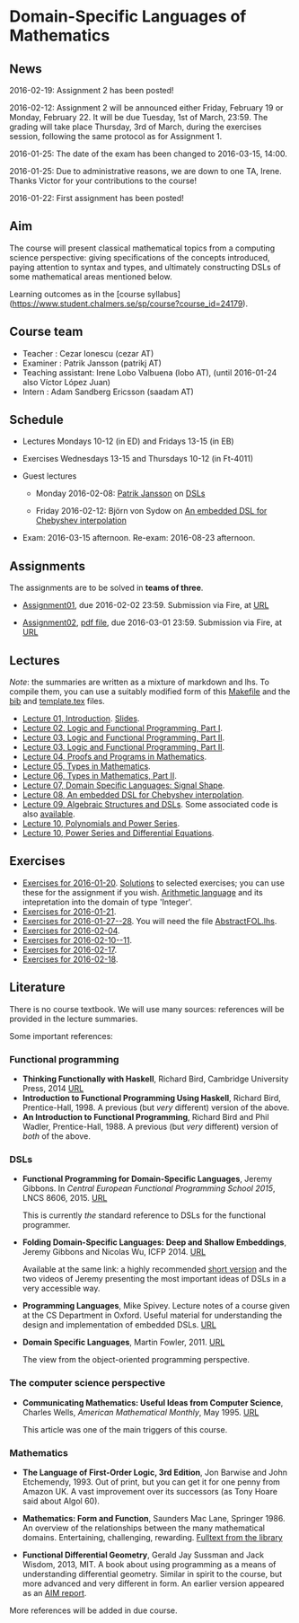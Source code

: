 Domain-Specific Languages of Mathematics
========================================

News
----

2016-02-19: Assignment 2 has been posted!

2016-02-12: Assignment 2 will be announced either Friday,  February 19 or
Monday, February 22.  It will be due Tuesday, 1st of March, 23:59.  The
grading will take place Thursday, 3rd of March, during the exercises
session, following the same protocol as for Assignment 1.

2016-01-25: The date of the exam has been changed to 2016-03-15, 14:00.

2016-01-25: Due to administrative reasons, we are down to one TA,
Irene.  Thanks Victor for your contributions to the course!

2016-01-22: First assignment has been posted!

Aim
---

The course will present classical mathematical topics from a computing
science perspective: giving specifications of the concepts introduced,
paying attention to syntax and types, and ultimately constructing DSLs
of some mathematical areas mentioned below.

Learning outcomes as in the [course syllabus]
(https://www.student.chalmers.se/sp/course?course_id=24179).

Course team
-----------

- Teacher : Cezar Ionescu (cezar AT)
- Examiner : Patrik Jansson (patrikj AT)
- Teaching assistant: Irene Lobo Valbuena (lobo AT), (until 2016-01-24 also Víctor López Juan)
- Intern : Adam Sandberg Ericsson (saadam AT)

Schedule
--------

- Lectures Mondays 10-12 (in ED) and Fridays 13-15 (in EB)

- Exercises Wednesdays 13-15 and Thursdays 10-12 (in Ft-4011)

- Guest lectures

    + Monday 2016-02-08: [Patrik Jansson](https://github.com/patrikja) on [DSLs](Lectures/07/README.md)

    + Friday 2016-02-12: Björn von Sydow on [An embedded DSL for Chebyshev interpolation](Lectures/Lecture08.pdf)

- Exam: 2016-03-15 afternoon.  Re-exam: 2016-08-23 afternoon.

Assignments
-----------

The assignments are to be solved in **teams of three**.

- [Assignment01](Assignments/Assignment01.lhs), due 2016-02-02 23:59.
  Submission via Fire, at [URL](https://xdat09.ce.chalmers.se/2016/lp3/dslm/)

- [Assignment02](Assignments/Assignment02.lhs), [pdf
  file](Assignments/Assignment02.pdf), due 2016-03-01 23:59.
  Submission via Fire, at [URL](https://xdat09.ce.chalmers.se/2016/lp3/dslm/)

Lectures
--------
*Note*: the summaries are written as a mixture of markdown and lhs.
To compile them, you can use a suitably modified form of this
[Makefile](comp/Makefile) and the [bib](comp/ref.bib) and
[template.tex](comp/template.tex) files.

- [Lecture 01, Introduction](Lectures/Lecture01.lhs).  [Slides](Lectures/slides01.pdf).
- [Lecture 02, Logic and Functional Programming, Part I](Lectures/Lecture02.lhs).
- [Lecture 03, Logic and Functional Programming, Part II](Lectures/Lecture03.lhs).
- [Lecture 03, Logic and Functional Programming, Part II](Lectures/Lecture03.lhs).
- [Lecture 04, Proofs and Programs in Mathematics](Lectures/Lecture04.lhs).
- [Lecture 05, Types in Mathematics](Lectures/Lecture05.lhs).
- [Lecture 06, Types in Mathematics, Part II](Lectures/Lecture06.lhs).
- [Lecture 07, Domain Specific Languages: Signal Shape](Lectures/07/README.md).
- [Lecture 08, An embedded DSL for Chebyshev interpolation](Lectures/Lecture08.pdf).
- [Lecture 09, Algebraic Structures and DSLs](Lectures/Lecture09.lhs). Some associated code is also [available](code/).
- [Lecture 10, Polynomials and Power Series](Lectures/Lecture10.lhs).
- [Lecture 10, Power Series and Differential Equations](Lectures/Lecture11.lhs).

Exercises
---------

- [Exercises for 2016-01-20](Exercises/Exercises-2016-01-20.lhs).
  [Solutions](Exercises/FOL.lhs) to selected exercises; you can use
  these for the assignment if you wish.
  [Arithmetic language](Exercises/Arithmetic.lhs) and its intepretation
  into the domain of type 'Integer'.
- [Exercises for 2016-01-21](Exercises/Exercises-2016-01-21.lhs).
- [Exercises for 2016-01-27--28](Exercises/Exercises-2016-01-27--28.lhs). You will need the file [AbstractFOL.lhs](Exercises/AbstractFOL.lhs).
- [Exercises for 2016-02-04](Exercises/Exercises-2016-02-04.lhs).
- [Exercises for 2016-02-10--11](Exercises/Exercises-2016-02-10--11.md).
- [Exercises for 2016-02-17](Exercises/Exercises-2016-02-17.lhs).
- [Exercises for 2016-02-18](Exercises/Exercises-2016-02-18.lhs).

Literature
----------

There is no course textbook.  We will use many sources: references
will be provided in the lecture summaries.

Some important references:

### Functional programming

- **Thinking Functionally with Haskell**, Richard Bird, Cambridge
  University Press, 2014
  [URL](http://www.cs.ox.ac.uk/publications/books/functional/)
- **Introduction to Functional Programming Using Haskell**, Richard
  Bird, Prentice-Hall, 1998.  A previous (but *very* different)
  version of the above.
- **An Introduction to Functional Programming**, Richard Bird and Phil
  Wadler, Prentice-Hall, 1988. A previous (but *very* different)
  version of *both* of the above.

### DSLs

- **Functional Programming for Domain-Specific Languages**, Jeremy
  Gibbons.  In *Central European Functional Programming School 2015*,
  LNCS 8606, 2015.
  [URL](http://link.springer.com/chapter/10.1007%2F978-3-319-15940-9_1)

  This is currently *the* standard reference to DSLs for the
  functional programmer.

- **Folding Domain-Specific Languages: Deep and Shallow Embeddings**,
  Jeremy Gibbons and Nicolas Wu,
  ICFP 2014. [URL](http://www.cs.ox.ac.uk/publications/publication7584-abstract.html)

  Available at the same link: a highly recommended
  [short version](http://www.cs.ox.ac.uk/people/jeremy.gibbons/publications/embedding-short.pdf)
  and the two videos of Jeremy presenting the most important ideas
  of DSLs in a very accessible way.

- **Programming Languages**, Mike Spivey.  Lecture notes of a course
  given at the CS Department in Oxford.  Useful material for
  understanding the design and implementation of embedded DSLs.
  [URL](http://spivey.oriel.ox.ac.uk/corner/Programming_Languages)

- **Domain Specific Languages**, Martin Fowler, 2011.
  [URL](http://martinfowler.com/books/dsl.html)

  The view from the object-oriented programming perspective.

### The computer science perspective

- **Communicating Mathematics: Useful Ideas from Computer Science**,
  Charles Wells, *American Mathematical Monthly*, May 1995.  [URL](http://www.cwru.edu/artsci/math/wells/pub/pdf/commath.pdf)

  This article was one of the main triggers of this course.

### Mathematics

- **The Language of First-Order Logic, 3rd Edition**, Jon Barwise and John
  Etchemendy, 1993.  Out of print, but you can get it for one penny
  from Amazon UK.  A vast improvement over its successors (as Tony
  Hoare said about Algol 60).

- **Mathematics: Form and Function**, Saunders Mac Lane, Springer 1986.
  An overview of the relationships between the many mathematical
  domains.  Entertaining, challenging, rewarding.
  [Fulltext from the library](http://chalmers.summon.serialssolutions.com/sv-SE/search?ho=t&q=Mathematics%3A%20Form%20and%20Function)

- **Functional Differential Geometry**, Gerald Jay Sussman and Jack
  Wisdom, 2013, MIT.  A book about using programming as a means of
  understanding differential geometry.  Similar in spirit to the course,
  but more advanced and very different in form.  An earlier version
  appeared as an [AIM report](http://web.mit.edu/wisdom/www/AIM-2005-003.pdf).

More references will be added in due course.
